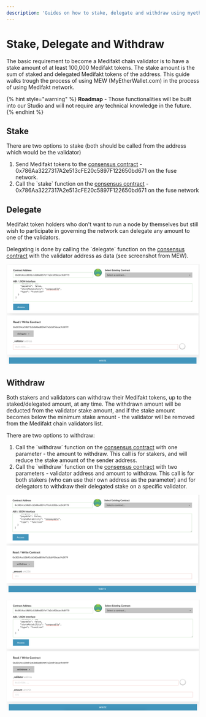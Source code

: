 ```yaml
---
description: 'Guides on how to stake, delegate and withdraw using myetherwallet.com'
---
```


# Stake, Delegate and Withdraw

The basic requirement to become a Medifakt chain validator is to have a stake amount of at least 100,000 Medifakt tokens. The stake amount is the sum of staked and delegated Medifakt tokens of the address. This guide walks trough the process of using MEW \(MyEtherWallet.com\) in the process of using Medifakt network.

{% hint style="warning" %}
**Roadmap** - Those functionalities will be built into our Studio and will not require any technical knowledge in the future.
{% endhint %}

## Stake

There are two options to stake \(both should be called from the address which would be the validator\)

1. Send Medifakt tokens to the [consensus contract](https://explorer.medifakt.network/address/0x3014ca10b91cb3d0ad85fef7a3cb95bcac9c0f79) - 0x786Aa3227317A2e513cFE20c5897F122650bd671 on the fuse network.
2. Call the \`stake\` function on the [consensus contract](https://explorer.medifakt.network/address/0x3014ca10b91cb3d0ad85fef7a3cb95bcac9c0f79) - 0x786Aa3227317A2e513cFE20c5897F122650bd671 on the fuse network

 

## Delegate

Medifakt token holders who don't want to run a node by themselves but still wish to participate in governing the network can delegate any amount to one of the validators.

Delegating is done by calling the \`delegate\` function on the [consensus contract](https://explorer.medifakt.network/address/0x3014ca10b91cb3d0ad85fef7a3cb95bcac9c0f79) with the validator address as data \(see screenshot from MEW\).

![delegate](../../.gitbook/assets/screen-shot-2019-09-04-at-14.59.27.png)

## Withdraw

Both stakers and validators can withdraw their Medifakt tokens, up to the staked/delegated amount, at any time. The withdrawn amount will be deducted from the validator stake amount, and if the stake amount becomes below the minimum stake amount - the validator will be removed from the Medifakt chain validators list.

There are two options to withdraw:

1. Call the \`withdraw\` function on the [consensus contract](https://explorer.medifakt.network/address/0x3014ca10b91cb3d0ad85fef7a3cb95bcac9c0f79) with one parameter - the amount to withdraw. This call is for stakers, and will reduce the stake amount of the sender address.
2. Call the \`withdraw\` function on the [consensus contract](https://explorer.medifakt.network/address/0x3014ca10b91cb3d0ad85fef7a3cb95bcac9c0f79) with two parameters - validator address and amount to withdraw. This call is for both stakers \(who can use their own address as the parameter\) and for delegators to withdraw their delegated stake on a specific validator.

![withdraw option \#1](../../.gitbook/assets/screen-shot-2019-09-04-at-15.01.15.png)

![withdraw option \#2](../../.gitbook/assets/screen-shot-2019-09-04-at-15.01.25.png)


